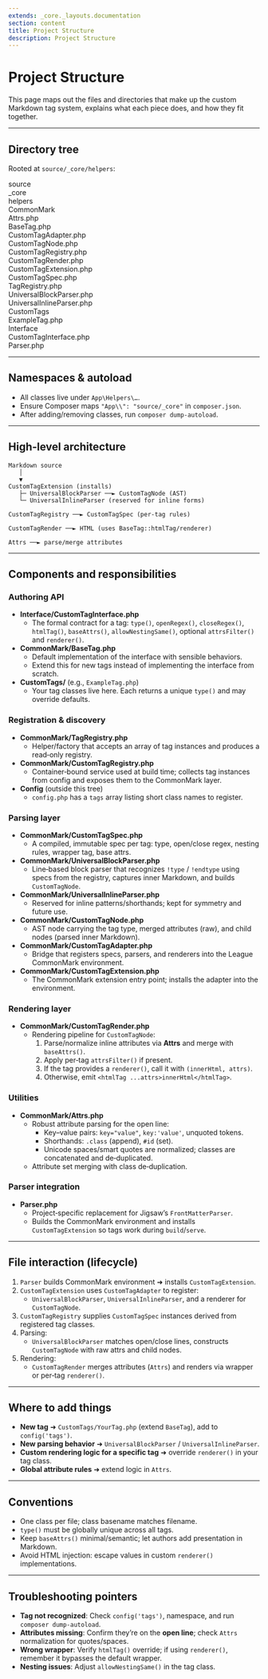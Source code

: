 ```yaml
---
extends: _core._layouts.documentation
section: content
title: Project Structure
description: Project Structure
---
```


# Project Structure

This page maps out the files and directories that make up the custom Markdown tag system, explains what each piece does, and how they fit together.

---

## Directory tree

Rooted at `source/_core/helpers`:

<div class="files">
    <div class="folder folder--open">source
        <div class="folder folder--open">_core
            <div class="folder folder--open">helpers
              <div class="folder folder--open">CommonMark
  <div class="file">Attrs.php</div>
  <div class="file">BaseTag.php</div>
  <div class="file">CustomTagAdapter.php</div>
  <div class="file">CustomTagNode.php</div>
  <div class="file">CustomTagRegistry.php</div>
  <div class="file">CustomTagRender.php</div>
  <div class="file">CustomTagExtension.php</div>
  <div class="file">CustomTagSpec.php</div>
  <div class="file">TagRegistry.php</div>
  <div class="file">UniversalBlockParser.php</div>
  <div class="file">UniversalInlineParser.php</div>
</div>
 <div class="folder folder--open">CustomTags
  <div class="file">ExampleTag.php</div>
</div>
 <div class="folder folder--open">Interface
  <div class="file">CustomTagInterface.php</div>
</div>
                <div class="file">Parser.php</div>
            </div>
        </div>
    </div>
</div>

---

## Namespaces & autoload
- All classes live under `App\Helpers\…`.
- Ensure Composer maps `"App\\": "source/_core"` in `composer.json`.
- After adding/removing classes, run `composer dump-autoload`.

---

## High‑level architecture

```
Markdown source
   │
   ▼
CustomTagExtension (installs)
   ├─ UniversalBlockParser ──► CustomTagNode (AST)
   └─ UniversalInlineParser (reserved for inline forms)

CustomTagRegistry ──► CustomTagSpec (per-tag rules)

CustomTagRender ──► HTML (uses BaseTag::htmlTag/renderer)

Attrs ──► parse/merge attributes
```

---

## Components and responsibilities

### Authoring API
- **Interface/CustomTagInterface.php**
    - The formal contract for a tag: `type()`, `openRegex()`, `closeRegex()`, `htmlTag()`, `baseAttrs()`, `allowNestingSame()`, optional `attrsFilter()` and `renderer()`.
- **CommonMark/BaseTag.php**
    - Default implementation of the interface with sensible behaviors.
    - Extend this for new tags instead of implementing the interface from scratch.
- **CustomTags/** (e.g., `ExampleTag.php`)
    - Your tag classes live here. Each returns a unique `type()` and may override defaults.

### Registration & discovery
- **CommonMark/TagRegistry.php**
    - Helper/factory that accepts an array of tag instances and produces a read‑only registry.
- **CommonMark/CustomTagRegistry.php**
    - Container‑bound service used at build time; collects tag instances from config and exposes them to the CommonMark layer.
- **Config** (outside this tree)
    - `config.php` has a `tags` array listing short class names to register.

### Parsing layer
- **CommonMark/CustomTagSpec.php**
    - A compiled, immutable spec per tag: type, open/close regex, nesting rules, wrapper tag, base attrs.
- **CommonMark/UniversalBlockParser.php**
    - Line‑based block parser that recognizes `!type` / `!endtype` using specs from the registry, captures inner Markdown, and builds `CustomTagNode`.
- **CommonMark/UniversalInlineParser.php**
    - Reserved for inline patterns/shorthands; kept for symmetry and future use.
- **CommonMark/CustomTagNode.php**
    - AST node carrying the tag type, merged attributes (raw), and child nodes (parsed inner Markdown).
- **CommonMark/CustomTagAdapter.php**
    - Bridge that registers specs, parsers, and renderers into the League CommonMark environment.
- **CommonMark/CustomTagExtension.php**
    - The CommonMark extension entry point; installs the adapter into the environment.

### Rendering layer
- **CommonMark/CustomTagRender.php**
    - Rendering pipeline for `CustomTagNode`:
        1. Parse/normalize inline attributes via **Attrs** and merge with `baseAttrs()`.
        2. Apply per‑tag `attrsFilter()` if present.
        3. If the tag provides a `renderer()`, call it with `(innerHtml, attrs)`.
        4. Otherwise, emit `<htmlTag ...attrs>innerHtml</htmlTag>`.

### Utilities
- **CommonMark/Attrs.php**
    - Robust attribute parsing for the open line:
        - Key–value pairs: `key="value"`, `key:'value'`, unquoted tokens.
        - Shorthands: `.class` (append), `#id` (set).
        - Unicode spaces/smart quotes are normalized; classes are concatenated and de‑duplicated.
    - Attribute set merging with class de‑duplication.

### Parser integration
- **Parser.php**
    - Project‑specific replacement for Jigsaw’s `FrontMatterParser`.
    - Builds the CommonMark environment and installs `CustomTagExtension` so tags work during `build`/`serve`.

---

## File interaction (lifecycle)
1. `Parser` builds CommonMark environment ➜ installs `CustomTagExtension`.
2. `CustomTagExtension` uses `CustomTagAdapter` to register:
    - `UniversalBlockParser`, `UniversalInlineParser`, and a renderer for `CustomTagNode`.
3. `CustomTagRegistry` supplies `CustomTagSpec` instances derived from registered tag classes.
4. Parsing:
    - `UniversalBlockParser` matches open/close lines, constructs `CustomTagNode` with raw attrs and child nodes.
5. Rendering:
    - `CustomTagRender` merges attributes (`Attrs`) and renders via wrapper or per‑tag `renderer()`.

---

## Where to add things
- **New tag** ➜ `CustomTags/YourTag.php` (extend `BaseTag`), add to `config('tags')`.
- **New parsing behavior** ➜ `UniversalBlockParser` / `UniversalInlineParser`.
- **Custom rendering logic for a specific tag** ➜ override `renderer()` in your tag class.
- **Global attribute rules** ➜ extend logic in `Attrs`.

---

## Conventions
- One class per file; class basename matches filename.
- `type()` must be globally unique across all tags.
- Keep `baseAttrs()` minimal/semantic; let authors add presentation in Markdown.
- Avoid HTML injection: escape values in custom `renderer()` implementations.

---

## Troubleshooting pointers
- **Tag not recognized**: Check `config('tags')`, namespace, and run `composer dump-autoload`.
- **Attributes missing**: Confirm they’re on the **open line**; check `Attrs` normalization for quotes/spaces.
- **Wrong wrapper**: Verify `htmlTag()` override; if using `renderer()`, remember it bypasses the default wrapper.
- **Nesting issues**: Adjust `allowNestingSame()` in the tag class.



